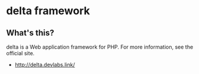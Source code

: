 delta framework
===============

What's this?
------------
delta is a Web application framework for PHP.
For more information, see the official site.

 * http://delta.devlabs.link/
